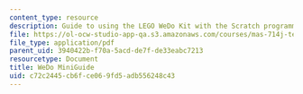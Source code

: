 ```yaml
---
content_type: resource
description: Guide to using the LEGO WeDo Kit with the Scratch programming language.
file: https://ol-ocw-studio-app-qa.s3.amazonaws.com/courses/mas-714j-technologies-for-creative-learning-fall-2009/c72c2445cb6fce069fd5adb556248c43_MITMAS_714JF09_assn2_minig.pdf
file_type: application/pdf
parent_uid: 3940422b-f70a-5acd-de7f-de33eabc7213
resourcetype: Document
title: WeDo MiniGuide
uid: c72c2445-cb6f-ce06-9fd5-adb556248c43
---
```

